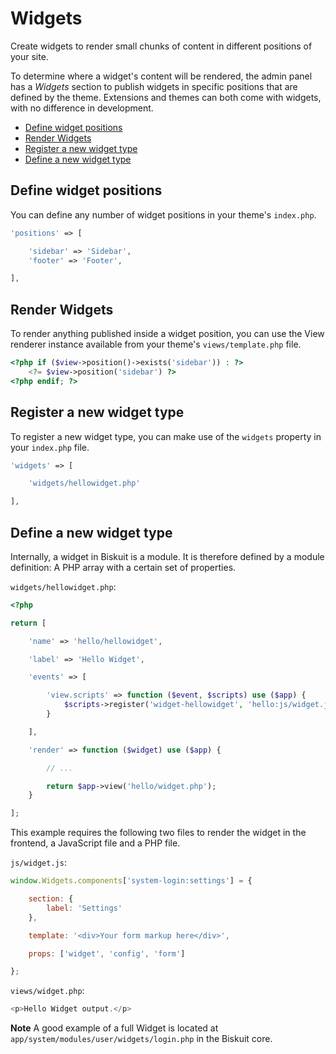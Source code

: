 # Widgets
<p class="uk-article-lead">Create widgets to render small chunks of content in different positions of your site.</p>

To determine where a widget's content will be rendered, the admin panel has a _Widgets_ section to publish widgets in specific positions that are defined by the theme. Extensions and themes can both come with widgets, with no difference in development.

<ul class="uk-list">
    <li><a href="#define-widget-positions">Define widget positions</a></li>
    <li><a href="#render-widgets">Render Widgets</a></li>
    <li><a href="#register-a-new-widget-type">Register a new widget type</a></li>
    <li><a href="#define-a-new-widget-type">Define a new widget type</a></li>
</ul>

## Define widget positions
You can define any number of widget positions in your theme's `index.php`.

```php
'positions' => [

    'sidebar' => 'Sidebar',
    'footer' => 'Footer',

],
```

## Render Widgets
To render anything published inside a widget position, you can use the View renderer instance available from your theme's `views/template.php` file.

```php
<?php if ($view->position()->exists('sidebar')) : ?>
    <?= $view->position('sidebar') ?>
<?php endif; ?>
```

## Register a new widget type
To register a new widget type, you can make use of the `widgets` property in your `index.php` file.

```php
'widgets' => [

    'widgets/hellowidget.php'

],
```

## Define a new widget type
Internally, a widget in Biskuit is a module. It is therefore defined by a module definition: A PHP array with a certain set of properties.

`widgets/hellowidget.php`:

```php
<?php

return [

    'name' => 'hello/hellowidget',

    'label' => 'Hello Widget',

    'events' => [

        'view.scripts' => function ($event, $scripts) use ($app) {
            $scripts->register('widget-hellowidget', 'hello:js/widget.js', ['~widgets']);
        }

    ],

    'render' => function ($widget) use ($app) {

        // ...

        return $app->view('hello/widget.php');
    }

];
```

This example requires the following two files to render the widget in the frontend, a JavaScript file and a PHP file. 

`js/widget.js`:

```javascript
window.Widgets.components['system-login:settings'] = {

    section: {
        label: 'Settings'
    },

    template: '<div>Your form markup here</div>',

    props: ['widget', 'config', 'form']

};
```

`views/widget.php`:

```php
<p>Hello Widget output.</p>
```

**Note** A good example of a full Widget is located at `app/system/modules/user/widgets/login.php` in the Biskuit core.
